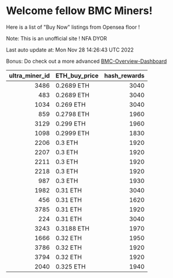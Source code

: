# Welcome fellow BMC Miners!
Here is a list of "Buy Now" listings from Opensea floor !

Note: This is an unofficial site ! NFA DYOR

Last auto update at: Mon Nov 28 14:26:43 UTC 2022

Bonus: Do check out a more advanced [BMC-Overview-Dashboard](https://dune.com/defifunk/BMC-Overview-Dashboard)


|   ultra_miner_id | ETH_buy_price   |   hash_rewards |
|-----------------:|:----------------|---------------:|
|             3486 | 0.2689 ETH      |           3040 |
|              483 | 0.2689 ETH      |           3040 |
|             1034 | 0.269 ETH       |           3040 |
|              859 | 0.2798 ETH      |           1960 |
|             3129 | 0.299 ETH       |           1960 |
|             1098 | 0.2999 ETH      |           1830 |
|             2206 | 0.3 ETH         |           1920 |
|             2207 | 0.3 ETH         |           1920 |
|             2211 | 0.3 ETH         |           1920 |
|             2218 | 0.3 ETH         |           1920 |
|              987 | 0.3 ETH         |           1930 |
|             1982 | 0.31 ETH        |           3040 |
|              456 | 0.31 ETH        |           1620 |
|             3785 | 0.31 ETH        |           1920 |
|              224 | 0.31 ETH        |           3040 |
|             3243 | 0.3188 ETH      |           1970 |
|             1666 | 0.32 ETH        |           1950 |
|             3786 | 0.32 ETH        |           1920 |
|             3794 | 0.32 ETH        |           1920 |
|             2040 | 0.325 ETH       |           1940 |